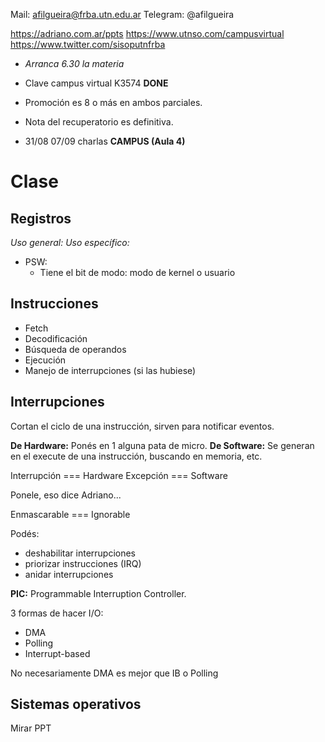 Mail: afilgueira@frba.utn.edu.ar
Telegram: @afilgueira

https://adriano.com.ar/ppts
https://www.utnso.com/campusvirtual
https://www.twitter.com/sisoputnfrba

* *Arranca 6.30 la materia*
* Clave campus virtual K3574  **DONE**

* Promoción es 8 o más en ambos parciales.
* Nota del recuperatorio es definitiva.
* 31/08 07/09 charlas **CAMPUS (Aula 4)**

# Clase

## Registros

*Uso general:* 
*Uso específico:*
  * PSW: 
    * Tiene el bit de modo: modo de kernel o usuario

## Instrucciones

* Fetch
* Decodificación
* Búsqueda de operandos
* Ejecución
* Manejo de interrupciones (si las hubiese)

## Interrupciones

Cortan el ciclo de una instrucción, sirven para notificar eventos.

**De Hardware:** Ponés en 1 alguna pata de micro.
**De Software:** Se generan en el execute de una instrucción, buscando en memoria, etc.

Interrupción === Hardware 
Excepción === Software

Ponele, eso dice Adriano...

Enmascarable === Ignorable

Podés:
* deshabilitar interrupciones
* priorizar instrucciones (IRQ)
* anidar interrupciones

**PIC:** Programmable Interruption Controller.


3 formas de hacer I/O:
* DMA
* Polling
* Interrupt-based

No necesariamente DMA es mejor que IB o Polling

## Sistemas operativos

Mirar PPT